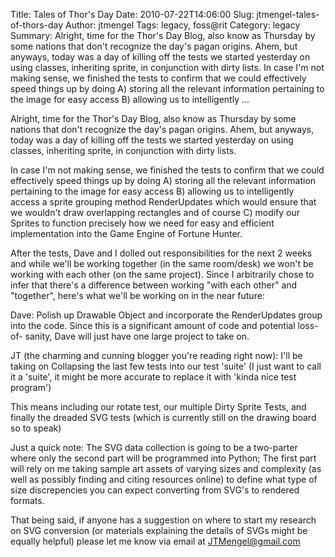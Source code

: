 Title: Tales of Thor's Day
Date: 2010-07-22T14:06:00
Slug: jtmengel-tales-of-thors-day
Author: jtmengel
Tags: legacy, foss@rit
Category: legacy
Summary: Alright, time for the Thor's Day Blog, also know as Thursday by some nations that don't recognize the day's pagan origins. Ahem, but anyways, today was a day of killing off the tests we started yesterday on using classes, inheriting sprite, in conjunction with dirty lists.  In case I'm not making sense, we finished the tests to confirm that we could effectively speed things up by doing A) storing all the relevant information pertaining to the image for easy access B) allowing us to intelligently ... 

Alright, time for the Thor's Day Blog, also know as Thursday by some nations
that don't recognize the day's pagan origins. Ahem, but anyways, today was a
day of killing off the tests we started yesterday on using classes, inheriting
sprite, in conjunction with dirty lists.

In case I'm not making sense, we finished the tests to confirm that we could
effectively speed things up by doing A) storing all the relevant information
pertaining to the image for easy access B) allowing us to intelligently access
a sprite grouping method RenderUpdates which would ensure that we wouldn't
draw overlapping rectangles and of course C) modify our Sprites to function
precisely how we need for easy and efficient implementation into the Game
Engine of Fortune Hunter.

After the tests, Dave and I dolled out responsibilities for the next 2 weeks
and while we'll be working together (in the same room/desk) we won't be
working with each other (on the same project). Since I arbitrarily chose to
infer that there's a difference between working "with each other" and
"together", here's what we'll be working on in the near future:

Dave: Polish up Drawable Object and incorporate the RenderUpdates group into
the code. Since this is a significant amount of code and potential loss-of-
sanity, Dave will just have one large project to take on.

JT (the charming and cunning blogger you're reading right now): I'll be taking
on Collapsing the last few tests into our test 'suite' (I just want to call it
a 'suite', it might be more accurate to replace it with 'kinda nice test
program')

This means including our rotate test, our multiple Dirty Sprite Tests, and
finally the dreaded SVG tests (which is currently still on the drawing board
so to speak)

Just a quick note: The SVG data collection is going to be a two-parter where
only the second part will be programmed into Python; The first part will rely
on me taking sample art assets of varying sizes and complexity (as well as
possibly finding and citing resources online) to define what type of size
discrepencies you can expect converting from SVG's to rendered formats.

That being said, if anyone has a suggestion on where to start my research on
SVG conversion (or materials explaining the details of SVGs might be equally
helpful) please let me know via email at
[JTMengel@gmail.com](mailto:JTMengel@gmail.com)

